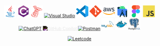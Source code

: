 <p align="center">
    <a href="#"><img src="https://raw.githubusercontent.com/devicons/devicon/master/icons/java/java-original.svg" alt="Java" width="40" height="40"/></a>
    <a href="#"><img src="https://raw.githubusercontent.com/devicons/devicon/master/icons/csharp/csharp-original.svg" alt="C#" width="40" height="40"/></a>
    <a href="#"><img src="https://raw.githubusercontent.com/devicons/devicon/master/icons/microsoftsqlserver/microsoftsqlserver-plain.svg" alt="MSSQL" width="40" height="40"/></a>
    <a href="#"><img src="https://upload.wikimedia.org/wikipedia/commons/2/2c/Visual_Studio_Icon_2022.svg" alt="Visual Studio" width="40" height="40"/></a>
    <a href="#"><img src="https://raw.githubusercontent.com/devicons/devicon/master/icons/vscode/vscode-original.svg" alt="VS Code" width="40" height="40"/></a>
    <a href="#"><img src="https://raw.githubusercontent.com/devicons/devicon/master/icons/git/git-original.svg" alt="Git" width="40" height="40"/></a>
    <a href="#"><img src="https://raw.githubusercontent.com/devicons/devicon/master/icons/amazonwebservices/amazonwebservices-original-wordmark.svg" alt="AWS" width="40" height="40"/></a>
    <a href="#"><img src="https://raw.githubusercontent.com/devicons/devicon/master/icons/androidstudio/androidstudio-original.svg" alt="Android Studio" width="40" height="40"/></a>
    <a href="#"><img src="https://raw.githubusercontent.com/devicons/devicon/master/icons/figma/figma-original.svg" alt="Figma" width="40" height="40"/></a>
    <a href="#"><img src="https://raw.githubusercontent.com/devicons/devicon/master/icons/javascript/javascript-original.svg" alt="JavaScript" width="40" height="40"/></a>
    <a href="#"><img src="https://upload.wikimedia.org/wikipedia/commons/4/46/ChatGPT_Search_logo_Black_Square_-_rounded_corners.svg" alt="ChatGPT" width="40" height="40"/></a>
   <a href="#">
    <img src="https://upload.wikimedia.org/wikipedia/commons/d/d0/Codicons_%E2%80%93_copilot-large.svg" alt="GitHub Copilot" width="40" height="40" style="filter: invert(100%);" /></a>
    <a href="#"><img src="https://www.vectorlogo.zone/logos/getpostman/getpostman-icon.svg" alt="Postman" width="40" height="40"/></a>
    <a href="#"><img src="https://raw.githubusercontent.com/devicons/devicon/master/icons/mysql/mysql-original-wordmark.svg" alt="MySQL" width="40" height="40"/></a>
    <a href="#"><img src="https://raw.githubusercontent.com/devicons/devicon/master/icons/docker/docker-original.svg" alt="Docker" width="40" height="40"/></a>
    <a href="#"><img src="https://raw.githubusercontent.com/devicons/devicon/master/icons/postgresql/postgresql-original-wordmark.svg" alt="PostgreSQL" width="40" height="40"/></a>
</br>
</br>
    <a href="#"><img src="https://leetcard.jacoblin.cool/dqez?hide=icon,username,ranking&theme=transparent&ext=heatmap" alt="Leetcode" /></a>
</p>
